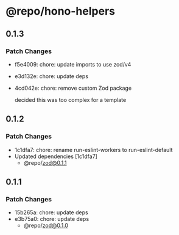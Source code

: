 # @repo/hono-helpers

## 0.1.3

### Patch Changes

- f5e4009: chore: update imports to use zod/v4
- e3d132e: chore: update deps
- 4cd042e: chore: remove custom Zod package

  decided this was too complex for a template

## 0.1.2

### Patch Changes

- 1c1dfa7: chore: rename run-eslint-workers to run-eslint-default
- Updated dependencies [1c1dfa7]
  - @repo/zod@0.1.1

## 0.1.1

### Patch Changes

- 15b265a: chore: update deps
- e3b75a0: chore: update deps
  - @repo/zod@0.1.0
